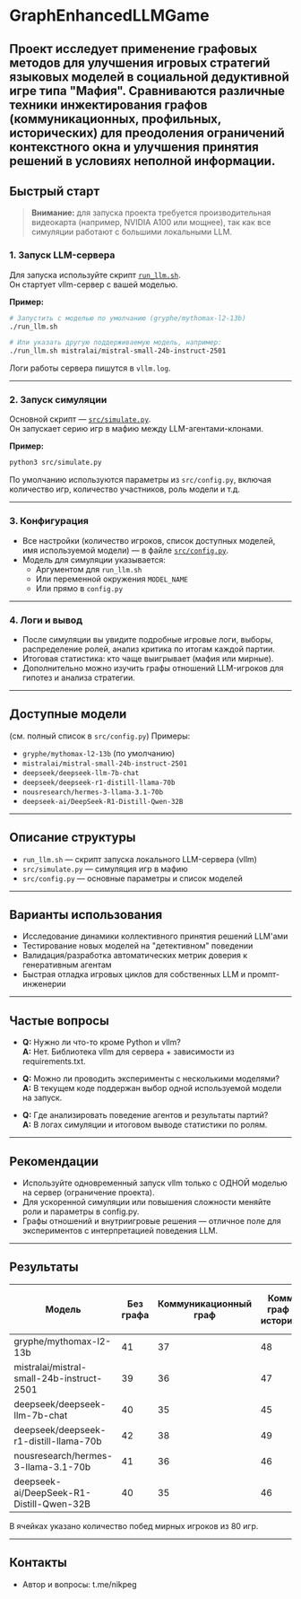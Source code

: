 # GraphEnhancedLLMGame

Проект исследует применение графовых методов для улучшения игровых стратегий языковых моделей в социальной дедуктивной игре типа "Мафия".
Сравниваются различные техники инжектирования графов (коммуникационных, профильных, исторических) для преодоления ограничений контекстного окна и улучшения принятия решений в условиях неполной информации.
---

## Быстрый старт

> **Внимание:** для запуска проекта требуется производительная видеокарта (например, NVIDIA A100 или мощнее), так как все симуляции работают с большими локальными LLM.
### 1. Запуск LLM-сервера

Для запуска используйте скрипт [`run_llm.sh`](./run_llm.sh).  
Он стартует vllm-сервер с вашей моделью.

**Пример:**
```bash
# Запустить с моделью по умолчанию (gryphe/mythomax-l2-13b)
./run_llm.sh

# Или указать другую поддерживаемую модель, например:
./run_llm.sh mistralai/mistral-small-24b-instruct-2501
```
Логи работы сервера пишутся в `vllm.log`.

---

### 2. Запуск симуляции

Основной скрипт — [`src/simulate.py`](./src/simulate.py).  
Он запускает серию игр в мафию между LLM-агентами-клонами.

**Пример:**
```bash
python3 src/simulate.py
```
По умолчанию используются параметры из `src/config.py`, включая количество игр, количество участников, роль модели и т.д.

---

### 3. Конфигурация

- Все настройки (количество игроков, список доступных моделей, имя используемой модели) — в файле [`src/config.py`](./src/config.py).
- Модель для симуляции указывается:
    - Аргументом для `run_llm.sh`
    - Или переменной окружения `MODEL_NAME`
    - Или прямо в `config.py`

---

### 4. Логи и вывод

- После симуляции вы увидите подробные игровые логи, выборы, распределение ролей, анализ критика по итогам каждой партии.
- Итоговая статистика: кто чаще выигрывает (мафия или мирные).
- Дополнительно можно изучить графы отношений LLM-игроков для гипотез и анализа стратегии.

---

## Доступные модели

(см. полный список в `src/config.py`)
Примеры:
- `gryphe/mythomax-l2-13b` (по умолчанию)
- `mistralai/mistral-small-24b-instruct-2501`
- `deepseek/deepseek-llm-7b-chat`
- `deepseek/deepseek-r1-distill-llama-70b`
- `nousresearch/hermes-3-llama-3.1-70b`
- `deepseek-ai/DeepSeek-R1-Distill-Qwen-32B`
---

## Описание структуры

- `run_llm.sh` — скрипт запуска локального LLM-сервера (vllm)
- `src/simulate.py` — симуляция игр в мафию
- `src/config.py` — основные параметры и список моделей

---

## Варианты использования

- Исследование динамики коллективного принятия решений LLM'ами
- Тестирование новых моделей на "детективном" поведении
- Валидация/разработка автоматических метрик доверия к генеративным агентам
- Быстрая отладка игровых циклов для собственных LLM и промпт-инженерии

---

## Частые вопросы

- **Q:** Нужно ли что-то кроме Python и vllm?  
  **A:** Нет. Библиотека vllm для сервера + зависимости из requirements.txt.

- **Q:** Можно ли проводить эксперименты с несколькими моделями?  
  **A:** В текущем коде поддержан выбор одной используемой модели на запуск.

- **Q:** Где анализировать поведение агентов и результаты партий?  
  **A:** В логах симуляции и итоговом выводе статистики по ролям.

---

## Рекомендации

- Используйте одновременный запуск vllm только с ОДНОЙ моделью на сервер (ограничение проекта).
- Для ускоренной симуляции или повышения сложности меняйте роли и параметры в config.py.
- Графы отношений и внутриигровые решения — отличное поле для экспериментов с интерпретацией поведения LLM.

---

## Результаты

| Модель                                      | Без графа | Коммуникационный граф | Комм. граф с историей | Граф текущего раунда | Граф текущ. раунда с историей | Глобальный граф | Глобальный граф с историей |
|----------------------------------------------|-----------|----------------------|-----------------------|----------------------|-------------------------------|-----------------|----------------------------|
| gryphe/mythomax-l2-13b                      |    41     |         37           |          48           |          39          | 50                            |       38        | 55                         |
| mistralai/mistral-small-24b-instruct-2501    |    39     |         36           |          47           |          38          | 49                            |       37        | 56                         |
| deepseek/deepseek-llm-7b-chat                |    40     |         35           |          45           |          38          | 47                            |       36        | 54                         |
| deepseek/deepseek-r1-distill-llama-70b       |    42     |         38           |          49           |          39          | **51**                        |       37        | **58**                     |
| nousresearch/hermes-3-llama-3.1-70b          |    41     |         36           |          46           |          40          | 48                            |       38        | 55                         |
| deepseek-ai/DeepSeek-R1-Distill-Qwen-32B     |    40     |         35           |          46           |          39          | 48                            |       36        | 54                         |

В ячейках указано количество побед мирных игроков из 80 игр.

---

## Контакты

- Автор и вопросы: t.me/nikpeg